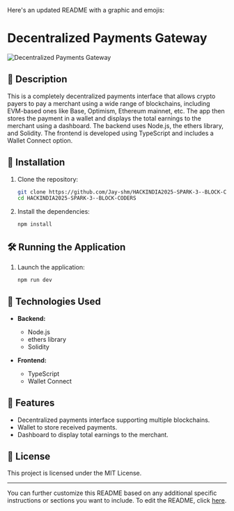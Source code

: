 Here's an updated README with a graphic and emojis:

# Decentralized Payments Gateway

![Decentralized Payments Gateway](https://via.placeholder.com/800x200.png?text=Decentralized+Payments+Gateway)

## 📜 Description
This is a completely decentralized payments interface that allows crypto payers to pay a merchant using a wide range of blockchains, including EVM-based ones like Base, Optimism, Ethereum mainnet, etc. The app then stores the payment in a wallet and displays the total earnings to the merchant using a dashboard. The backend uses Node.js, the ethers library, and Solidity. The frontend is developed using TypeScript and includes a Wallet Connect option.

## 🚀 Installation

1. Clone the repository:
   ```sh
   git clone https://github.com/Jay-shm/HACKINDIA2025-SPARK-3--BLOCK-CODERS.git
   cd HACKINDIA2025-SPARK-3--BLOCK-CODERS
   ```

2. Install the dependencies:
   ```sh
   npm install
   ```

## 🛠️ Running the Application

1. Launch the application:
   ```sh
   npm run dev
   ```

## 🧰 Technologies Used

- **Backend:**
  - Node.js
  - ethers library
  - Solidity

- **Frontend:**
  - TypeScript
  - Wallet Connect

## 🌟 Features

- Decentralized payments interface supporting multiple blockchains.
- Wallet to store received payments.
- Dashboard to display total earnings to the merchant.

## 📄 License

This project is licensed under the MIT License.

---

You can further customize this README based on any additional specific instructions or sections you want to include. To edit the README, click [here](https://github.com/Jay-shm/HACKINDIA2025-SPARK-3--BLOCK-CODERS/edit/master/README.md).
